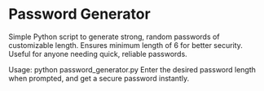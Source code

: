 # Password Generator
Simple Python script to generate strong, random passwords of customizable length.
 Ensures minimum length of 6 for better security. Useful for anyone needing quick, reliable passwords.

Usage:
python password_generator.py
Enter the desired password length when prompted, and get a secure password instantly.
